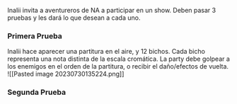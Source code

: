 Inalii invita a aventureros de NA a participar en un show. Deben pasar 3 pruebas y les dará lo que desean a cada uno.

### Primera Prueba
Inalii hace aparecer una partitura en el aire, y 12 bichos. Cada bicho representa una nota distinta de la escala cromática. La party debe golpear a los enemigos en el orden de la partitura, o recibir el daño/efectos de vuelta.
![[Pasted image 20230730135224.png]]
### Segunda Prueba
